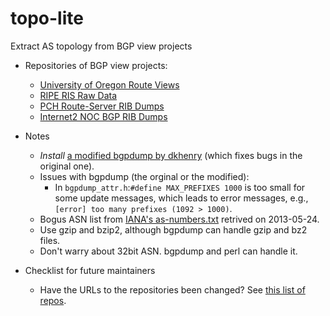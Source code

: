 topo-lite
=========

Extract AS topology from BGP view projects

- Repositories of BGP view projects:
    - [University of Oregon Route Views](http://archive.routeviews.org)
    - [RIPE RIS Raw Data](http://data.ris.ripe.net)
    - [PCH Route-Server RIB Dumps](https://www.pch.net/resources/data.php)
    - [Internet2 NOC BGP RIB Dumps](http://ndb7.net.internet2.edu/bgp)

- Notes
    - *Install* [a modified bgpdump by dkhenry](https://bitbucket.org/dkhenry/bgpdump) (which fixes bugs in the original one).
    - Issues with bgpdump (the orginal or the modified):                        
        - In `bgpdump_attr.h`:`#define MAX_PREFIXES 1000` is too small for some update messages,
          which leads to error messages, e.g., `[error] too many prefixes (1092 > 1000)`.   
    - Bogus ASN list from [IANA's as-numbers.txt](http://www.iana.org/assignments/as-numbers/as-numbers.txt) retrived on 2013-05-24.
    - Use gzip and bzip2, although bgpdump can handle gzip and bz2 files.
    - Don't warry about 32bit ASN. bgpdump and perl can handle it.

- Checklist for future maintainers
    - Have the URLs to the repositories been changed? See [this list of repos](tfiles.txt).     

